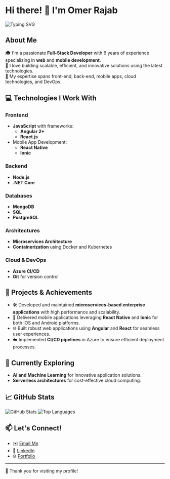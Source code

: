 # Hi there! 👋 I'm Omer Rajab

![Typing SVG](https://readme-typing-svg.herokuapp.com?color=36BCF7&lines=Full-Stack+Developer;Web+%26+Mobile+Development+Specialist;6%2B+Years+Experience)

## About Me
🎓 I'm a passionate **Full-Stack Developer** with 6 years of experience specializing in **web** and **mobile development**.  
🌟 I love building scalable, efficient, and innovative solutions using the latest technologies.  
🔭 My expertise spans front-end, back-end, mobile apps, cloud technologies, and DevOps.  

## 💻 Technologies I Work With

### **Frontend**
- **JavaScript** with frameworks:
  - **Angular 2+**
  - **React.js**
- Mobile App Development:
  - **React Native**
  - **Ionic**

### **Backend**
- **Node.js**
- **.NET Core**

### **Databases**
- **MongoDB**
- **SQL**
- **PostgreSQL**

### **Architectures**
- **Microservices Architecture**
- **Containerization** using Docker and Kubernetes

### **Cloud & DevOps**
- **Azure CI/CD**
- **Git** for version control

## 🚀 Projects & Achievements
- 🛠️ Developed and maintained **microservices-based enterprise applications** with high performance and scalability.
- 📱 Delivered mobile applications leveraging **React Native** and **Ionic** for both iOS and Android platforms.
- 🌐 Built robust web applications using **Angular** and **React** for seamless user experiences.
- ☁️ Implemented **CI/CD pipelines** in Azure to ensure efficient deployment processes.

## 🌱 Currently Exploring
- **AI and Machine Learning** for innovative application solutions.
- **Serverless architectures** for cost-effective cloud computing.

## 📈 GitHub Stats
![GitHub Stats](https://github-readme-stats.vercel.app/api?username=omer-rajab&show_icons=true&theme=radical)
![Top Languages](https://github-readme-stats.vercel.app/api/top-langs/?username=omer-rajab&layout=compact&theme=radical)

## 📫 Let's Connect!
- ✉️ [Email Me](mailto:muwahidomer@gmail.com)  
- 💼 [LinkedIn]([https://linkedin.com/in/omer-rajab](https://www.linkedin.com/in/omer-rajab-496968104/))  
- 🌐 [Portfolio](https://omer-rajab.github.io)  

---

🙌 Thank you for visiting my profile!
